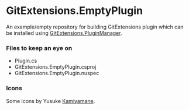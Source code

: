 # GitExtensions.EmptyPlugin
An example/empty repository for building GitExtensions plugin which can be installed using [GitExtensions.PluginManager](https://github.com/maraf/GitExtensions.PluginManager).

### Files to keep an eye on
 - Plugin.cs
 - GitExtensions.EmptyPlugin.csproj
 - GitExtensions.EmptyPlugin.nuspec

### Icons

Some icons by Yusuke [Kamiyamane](http://p.yusukekamiyamane.com).
